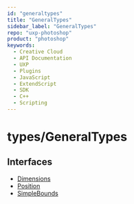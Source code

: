 ```yaml
---
id: "generaltypes"
title: "GeneralTypes"
sidebar_label: "GeneralTypes"
repo: "uxp-photoshop"
product: "photoshop"
keywords:
  - Creative Cloud
  - API Documentation
  - UXP
  - Plugins
  - JavaScript
  - ExtendScript
  - SDK
  - C++
  - Scripting
---
```


# types/GeneralTypes

## Interfaces

- [Dimensions](/ps_reference/objects/returnobjects/dimensions/)
- [Position](/ps_reference/objects/options/position/)
- [SimpleBounds](/ps_reference/objects/returnobjects/simplebounds/)
